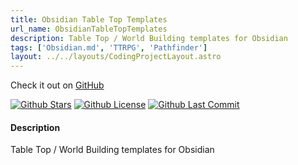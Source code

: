 ```yaml
---
title: Obsidian Table Top Templates
url_name: ObsidianTableTopTemplates
description: Table Top / World Building templates for Obsidian
tags: ['Obsidian.md', 'TTRPG', 'Pathfinder']
layout: ../../layouts/CodingProjectLayout.astro
---
```


Check it out on [GitHub](https://github.com/mProjectsCode/obsidian-table-top-templates)

[![Github Stars](https://img.shields.io/github/stars/mProjectsCode/obsidian-table-top-templates?style=flat-square&labelColor=1f1f1f&color=2E2E2E)](https://github.com/mProjectsCode/obsidian-table-top-templates/)
[![Github License](https://img.shields.io/github/license/mProjectsCode/obsidian-table-top-templates?style=flat-square&labelColor=1f1f1f&color=2E2E2E)](https://github.com/mProjectsCode/obsidian-table-top-templates/blob/master/LICENSE.md)
[![Github Last Commit](https://img.shields.io/github/last-commit/mProjectsCode/obsidian-table-top-templates?style=flat-square&labelColor=1f1f1f&color=2E2E2E)](https://github.com/mProjectsCode/obsidian-table-top-templates/)

#### Description

Table Top / World Building templates for Obsidian
